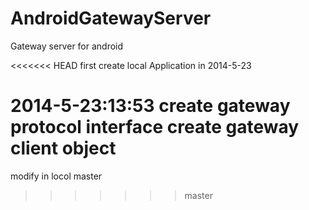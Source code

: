 AndroidGatewayServer
====================

Gateway server for android

<<<<<<< HEAD
first create local Application in 2014-5-23 

2014-5-23:13:53  create gateway protocol interface 
				 create gateway client object
=======
modify in locol master
>>>>>>> master
